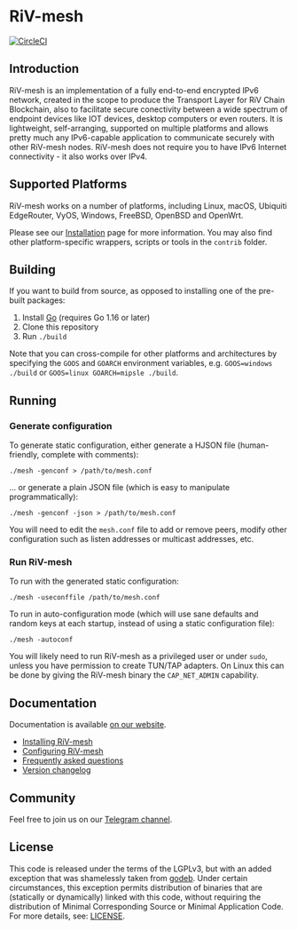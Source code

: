 # RiV-mesh

[![CircleCI](https://circleci.com/gh/RiV-chain/RiV-mesh.svg?style=shield&circle-token=:circle-token
)](https://circleci.com/gh/RiV-chain/RiV-mesh)

## Introduction

RiV-mesh is an implementation of a fully end-to-end encrypted IPv6
network, created in the scope to produce the Transport Layer for RiV Chain Blockchain,
also to facilitate secure conectivity between a wide spectrum of endpoint devices like IOT devices,
desktop computers or even routers.
It is lightweight, self-arranging, supported on multiple
platforms and allows pretty much any IPv6-capable application
to communicate securely with other RiV-mesh nodes.
RiV-mesh does not require you to have IPv6 Internet connectivity - it also works over IPv4.

## Supported Platforms

RiV-mesh works on a number of platforms, including Linux, macOS, Ubiquiti
EdgeRouter, VyOS, Windows, FreeBSD, OpenBSD and OpenWrt.

Please see our [Installation](https://RiV-chain.github.io/installation.html) 
page for more information. You may also find other platform-specific wrappers, scripts
or tools in the `contrib` folder.

## Building

If you want to build from source, as opposed to installing one of the pre-built
packages:

1. Install [Go](https://golang.org) (requires Go 1.16 or later)
2. Clone this repository
2. Run `./build`

Note that you can cross-compile for other platforms and architectures by
specifying the `GOOS` and `GOARCH` environment variables, e.g. `GOOS=windows
./build` or `GOOS=linux GOARCH=mipsle ./build`.

## Running

### Generate configuration

To generate static configuration, either generate a HJSON file (human-friendly,
complete with comments):

```
./mesh -genconf > /path/to/mesh.conf
```

... or generate a plain JSON file (which is easy to manipulate
programmatically):

```
./mesh -genconf -json > /path/to/mesh.conf
```

You will need to edit the `mesh.conf` file to add or remove peers, modify
other configuration such as listen addresses or multicast addresses, etc.

### Run RiV-mesh

To run with the generated static configuration:
```
./mesh -useconffile /path/to/mesh.conf
```

To run in auto-configuration mode (which will use sane defaults and random keys
at each startup, instead of using a static configuration file):

```
./mesh -autoconf
```

You will likely need to run RiV-mesh as a privileged user or under `sudo`,
unless you have permission to create TUN/TAP adapters. On Linux this can be done
by giving the RiV-mesh binary the `CAP_NET_ADMIN` capability.

## Documentation

Documentation is available [on our website](https://RiV-chain.github.io).

- [Installing RiV-mesh](https://RiV-chain.github.io/installation.html)
- [Configuring RiV-mesh](https://RiV-chain.github.io/configuration.html)
- [Frequently asked questions](https://RiV-chain.github.io/faq.html)
- [Version changelog](CHANGELOG.md)

## Community

Feel free to join us on our [Telegram
channel](https://t.me/rivchain).

## License

This code is released under the terms of the LGPLv3, but with an added exception
that was shamelessly taken from [godeb](https://github.com/niemeyer/godeb).
Under certain circumstances, this exception permits distribution of binaries
that are (statically or dynamically) linked with this code, without requiring
the distribution of Minimal Corresponding Source or Minimal Application Code.
For more details, see: [LICENSE](LICENSE).
